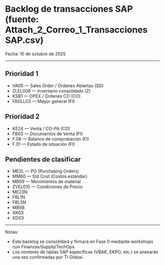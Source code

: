 # Backlog de transacciones SAP (fuente: Attach_2_Correo_1_Transacciones SAP.csv)

Fecha: 10 de octubre de 2025

---

## Prioridad 1
- VA05 — Sales Order / Órdenes Abiertas (SD)
- ZLEL008 — Inventario consolidado (Z)
- KSB1 — OPEX / Órdenes CO (CO)
- FAGLL03 — Mayor general (FI)

## Prioridad 2
- KE24 — Venta / CO-PA (CO)
- FB03 — Documentos de Venta (FI)
- F.08 — Balance de comprobación (FI)
- F.01 — Estado de situación (FI)

## Pendientes de clasificar
- ME2L — PO (Purchasing Orders)
- MM60 — Std Cost (Costos estándar)
- MB59 — Movimientos de material
- ZVEL015 — Condiciones de Precio
- ME23N
- FBL1N
- FBL5N
- MB5B
- XK03
- XD03

---

Notas:
- Este backlog se consolidará y firmará en Fase 0 mediante workshops con Finanzas/Supply/TechOps.
- Los nombres de tablas SAP específicas (VBAK, EKPO, etc.) se anexarán una vez confirmadas por TI Global.
